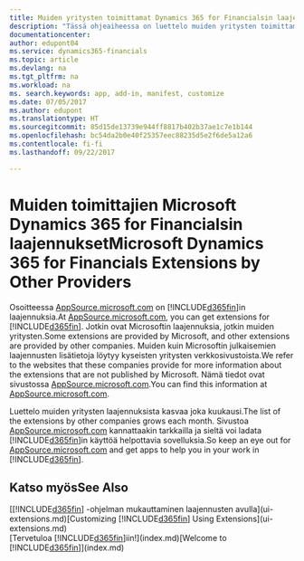 ```yaml
---
title: Muiden yritysten toimittamat Dynamics 365 for Financialsin laajennukset | Microsoft Docs
description: "Tässä ohjeaiheessa on luettelo muiden yritysten toimittamista sovelluksista ja laajennuksista, joilla voi mukauttaa Dynamics 365 for Financialsia."
documentationcenter: 
author: edupont04
ms.service: dynamics365-financials
ms.topic: article
ms.devlang: na
ms.tgt_pltfrm: na
ms.workload: na
ms. search.keywords: app, add-in, manifest, customize
ms.date: 07/05/2017
ms.author: edupont
ms.translationtype: HT
ms.sourcegitcommit: 85d15de13739e944ff8817b402b37ae1c7e1b144
ms.openlocfilehash: bc54da2b0e40f25357eec88235d5e2f6de5a12a6
ms.contentlocale: fi-fi
ms.lasthandoff: 09/22/2017

---
```

# <a name="microsoft-dynamics-365-for-financials-extensions-by-other-providers"></a><span data-ttu-id="8ad8d-103">Muiden toimittajien Microsoft Dynamics 365 for Financialsin laajennukset</span><span class="sxs-lookup"><span data-stu-id="8ad8d-103">Microsoft Dynamics 365 for Financials Extensions by Other Providers</span></span>
<span data-ttu-id="8ad8d-104">Osoitteessa [AppSource.microsoft.com](https://appsource.microsoft.com/) on [!INCLUDE[d365fin](includes/d365fin_md.md)]in laajennuksia.</span><span class="sxs-lookup"><span data-stu-id="8ad8d-104">At [AppSource.microsoft.com](https://appsource.microsoft.com/), you can get extensions for [!INCLUDE[d365fin](includes/d365fin_md.md)].</span></span> <span data-ttu-id="8ad8d-105">Jotkin ovat Microsoftin laajennuksia, jotkin muiden yritysten.</span><span class="sxs-lookup"><span data-stu-id="8ad8d-105">Some extensions are provided by Microsoft, and other extensions are provided by other companies.</span></span> <span data-ttu-id="8ad8d-106">Muiden kuin Microsoftin julkaisemien laajennusten lisätietoja löytyy kyseisten yritysten verkkosivustoista.</span><span class="sxs-lookup"><span data-stu-id="8ad8d-106">We refer to the websites that these companies provide for more information about the extensions that are not published by Microsoft.</span></span> <span data-ttu-id="8ad8d-107">Nämä tiedot ovat sivustossa [AppSource.microsoft.com](https://appsource.microsoft.com/en-us/marketplace/apps?product=dynamics-365%3Bdynamics-365-for-financials&page=1).</span><span class="sxs-lookup"><span data-stu-id="8ad8d-107">You can find this information at [AppSource.microsoft.com](https://appsource.microsoft.com/en-us/marketplace/apps?product=dynamics-365%3Bdynamics-365-for-financials&page=1).</span></span>  

<span data-ttu-id="8ad8d-108">Luettelo muiden yritysten laajennuksista kasvaa joka kuukausi.</span><span class="sxs-lookup"><span data-stu-id="8ad8d-108">The list of the extensions by other companies grows each month.</span></span> <span data-ttu-id="8ad8d-109">Sivustoa [AppSource.microsoft.com](https://appsource.microsoft.com/en-us/marketplace/apps?product=dynamics-365%3Bdynamics-365-for-financials&page=1) kannattaakin tarkkailla ja sieltä voi ladata [!INCLUDE[d365fin](includes/d365fin_md.md)]in käyttöä helpottavia sovelluksia.</span><span class="sxs-lookup"><span data-stu-id="8ad8d-109">So keep an eye out for [AppSource.microsoft.com](https://appsource.microsoft.com/en-us/marketplace/apps?product=dynamics-365%3Bdynamics-365-for-financials&page=1) and get apps to help you in your work in [!INCLUDE[d365fin](includes/d365fin_md.md)].</span></span>  

## <a name="see-also"></a><span data-ttu-id="8ad8d-110">Katso myös</span><span class="sxs-lookup"><span data-stu-id="8ad8d-110">See Also</span></span>
<span data-ttu-id="8ad8d-111">[[!INCLUDE[d365fin](includes/d365fin_md.md)] -ohjelman mukauttaminen laajennusten avulla](ui-extensions.md)</span><span class="sxs-lookup"><span data-stu-id="8ad8d-111">[Customizing [!INCLUDE[d365fin](includes/d365fin_md.md)] Using Extensions](ui-extensions.md)</span></span>  
<span data-ttu-id="8ad8d-112">[Tervetuloa [!INCLUDE[d365fin](includes/d365fin_md.md)]iin!](index.md)</span><span class="sxs-lookup"><span data-stu-id="8ad8d-112">[Welcome to [!INCLUDE[d365fin](includes/d365fin_md.md)]](index.md)</span></span>  

